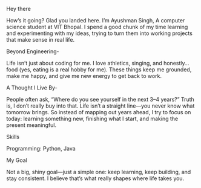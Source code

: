 Hey there

How’s it going? Glad you landed here.
I’m Ayushman Singh,
A computer science student at VIT Bhopal. I spend a good chunk of my time learning and experimenting with my ideas, trying to turn them into working projects that make sense in real life.

Beyond Engineering-

Life isn’t just about coding for me. I love athletics, singing, and honestly… food (yes, eating is a real hobby for me). These things keep me grounded, make me happy, and give me new energy to get back to work.

A Thought I Live By-

People often ask, “Where do you see yourself in the next 3–4 years?”
Truth is, I don’t really buy into that. Life isn’t a straight line—you never know what tomorrow brings. So instead of mapping out years ahead, I try to focus on today: learning something new, finishing what I start, and making the present meaningful.

Skills

Programming: Python, Java

My Goal

Not a big, shiny goal—just a simple one: keep learning, keep building, and stay consistent. I believe that’s what really shapes where life takes you.
